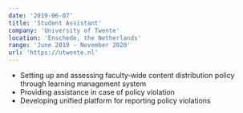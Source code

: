 ```yaml
---
date: '2019-06-07'
title: 'Student Assistant'
company: 'University of Twente'
location: 'Enschede, the Netherlands'
range: 'June 2019 - November 2020'
url: 'https://utwente.nl'
---
```


- Setting up and assessing faculty‐wide content distribution policy through
learning management system
- Providing assistance in case of policy violation
- Developing unified platform for reporting policy violations